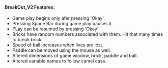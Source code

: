 #### BreakOut_V2 Features:

* Game play begins only afer pressing 'Okay'.
* Pressing Space Bar during game play pauses it.
* PLay can be resumed by pressing 'Okay'
* Bricks have random numbers associated with them.  Hit that many times to break brick.
* Speed of ball increases when lives are lost.
* Paddle can be moved using the mouse as well. 
* Altered dimensions of game window, brick, paddle  and ball.
* Altered variable names to follow camel case.
